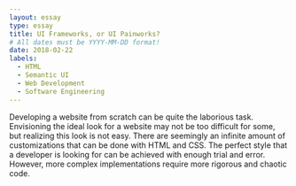 ```yaml
---
layout: essay
type: essay
title: UI Frameworks, or UI Painworks?
# All dates must be YYYY-MM-DD format!
date: 2018-02-22
labels:
  - HTML
  - Semantic UI
  - Web Development
  - Software Engineering
---
```


Developing a website from scratch can be quite the laborious task. Envisioning the ideal look for a website may not be too difficult for some, but realizing this look is not easy. There are seemingly an infinite amount of customizations that can be done with HTML and CSS. The perfect style that a developer is looking for can be achieved with enough trial and error. However, more complex implementations require more rigorous and chaotic code. 
